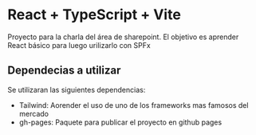 # React + TypeScript + Vite

Proyecto para la charla del área de sharepoint. El objetivo es aprender React básico para luego urilizarlo con SPFx


## Dependecias a utilizar

Se utilizaran las siguientes dependencias:

- Tailwind: Aorender el uso de uno de los frameworks mas famosos del mercado
- gh-pages: Paquete para publicar el proyecto en github pages
